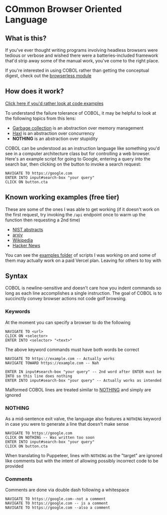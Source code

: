 # COmmon Browser Oriented Language

## What is this?

If you've ever thought writing programs involving headless browsers were tedious or verbose and wished there were a batteries-included framework that'd strip away some of the manual work, you've come to the right place.

If you're interested in using COBOL rather than getting the conceptual digest, check out the [browserless module](https://github.com/yevbar/browserless/blob/master/browserless/README.md#control-browsers-using-cobol)

## How does it work?

[Click here if you'd rather look at code examples](#known-working-examples-free-tier)

To understand the failure tolerance of COBOL, it may be helpful to look at the following topics from this lens:

* [Garbage collection](https://en.wikipedia.org/wiki/Garbage_collection_(computer_science)) is an abstraction over memory management
* [Haxl](https://www.youtube.com/watch?v=sT6VJkkhy0o) is an abstraction over concurrency
* **NOTHING** is an abstraction over stupidity

COBOL can be understood as an instruction language like something you'd see in a computer architecture class but for controlling a web browser. Here's an example script for going to Google, entering a query into the search bar, then clicking on the button to invoke a search request:

```
NAVIGATE TO https://google.com
ENTER INTO input#search-box "your query"
CLICK ON button.cta
```

## Known working examples (free tier)

These are some of the ones I was able to get working (if it doesn't work on the first request, try invoking the `/api` endpoint once to warm up the function then requesting a 2nd time)

- [NIST abstracts](https://github.com/yevbar/browserless/blob/master/cobol/examples/nist.cobol)
- [arxiv](https://github.com/yevbar/browserless/blob/master/cobol/examples/arxiv.cobol)
- [Wikipedia](https://github.com/yevbar/browserless/blob/master/cobol/examples/wikipedia.cobol)
- [Hacker News](https://github.com/yevbar/browserless/blob/master/cobol/examples/example.cobol)

You can see the <a href="https://github.com/yevbar/browserless/tree/master/cobol/examples">examples folder</a> of scripts I was working on and some of them may actually work on a paid Vercel plan. Leaving for others to toy with

## Syntax

COBOL is newline-sensitive and doesn't care how you indent commands so long as each line accomplishes a single instruction. The goal of COBOL is to succinctly convey browser actions not code golf browsing.

### Keywords

At the moment you can specify a browser to do the following

```
NAVIGATE TO <url>
CLICK ON <selector>
ENTER INTO <selector> "<text>"
```

The above keyword commands must have both words be correct

```
NAVIGATE TO https://example.com -- Actually works
NAVIGATE TOWARD https://example.com -- Nah

ENTER IN input#search-box "your query" -- 2nd word after ENTER must be INTO so this line does nothing
ENTER INTO input#search-box "your query" -- Actually works as intended
```

Malformed COBOL lines are treated similar to [NOTHING](#nothing) and simply are ignored

### NOTHING

As a mid-sentence exit valve, the language also features a `NOTHING` keyword in case you were to generate a line that doesn't make sense

```
NAVIGATE TO https://google.com
CLICK ON NOTHING -- Was written too soon
ENTER INTO input#search-box "your query"
CLICK ON button.cta
```

When translating to Puppeteer, lines with `NOTHING` as the "target" are ignored like comments but with the intent of allowing possibly incorrect code to be provided

### Comments

Comments are done via double dash following a whitespace

```
NAVIGATE TO https://google.com--not a comment
NAVIGATE TO https://google.com -- is a comment
NAVIGATE TO https://google.com --also a comment
```
